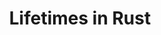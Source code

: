 ---
id: lifetimes
title: Lifetimes in Rust
sidebar_label: Lifetimes
description: Learn the Rust lifetime model.
---